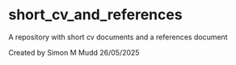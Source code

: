 # short_cv_and_references
A repository with short cv documents and a references document

Created by Simon M Mudd 26/05/2025
